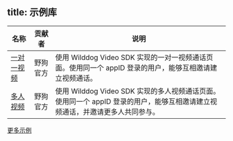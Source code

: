 ﻿title:  示例库
---

| 名称                                       | 贡献者  | 说明                                       |
| ---------------------------------------- | ---- | ---------------------------------------- |
| [一对一视频](https://github.com/WildDogTeam/video-quickstart-web) | 野狗官方 | 使用 Wilddog Video SDK 实现的一对一视频通话页面。使用同一个 appID 登录的用户，能够互相邀请建立视频通话。|
| [多人视频](https://github.com/WildDogTeam/video-demo-web-manyToMany) | 野狗官方 | 使用 Wilddog Video SDK 实现的多人视频通话页面。使用同一个 appID 登录的用户，能够互相邀请建立视频通话，并邀请更多人共同参与。 |


[更多示例](https://github.com/WildDogTeam/awesome-wilddog)
